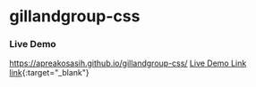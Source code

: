 # gillandgroup-css

### Live Demo
https://apreakosasih.github.io/gillandgroup-css/
<a href="https://apreakosasih.github.io/gillandgroup-css/" target="blank">Live Demo Link</a>
[link](https://apreakosasih.github.io/gillandgroup-css/){:target="_blank"}
